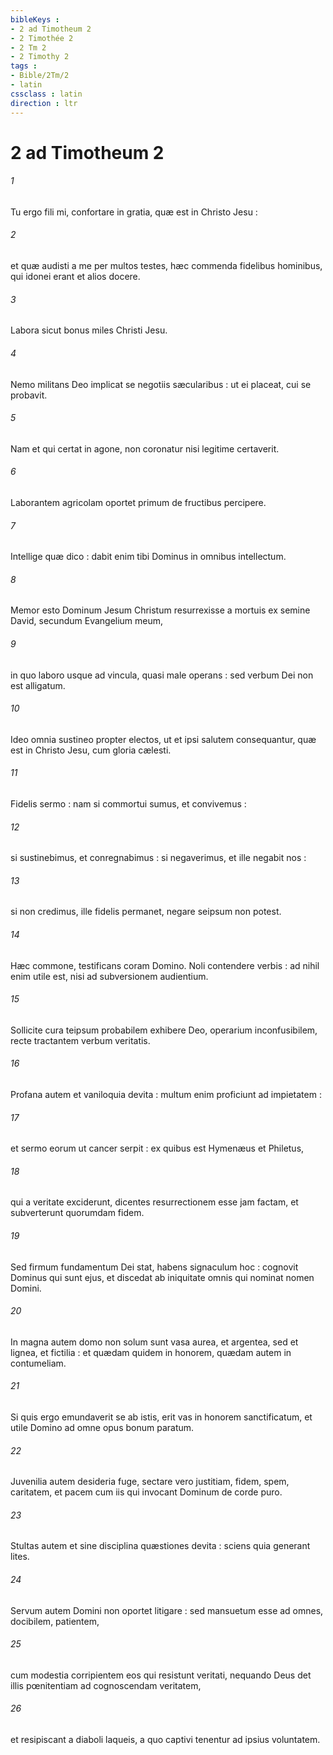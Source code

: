 ```yaml
---
bibleKeys : 
- 2 ad Timotheum 2
- 2 Timothée 2
- 2 Tm 2
- 2 Timothy 2
tags : 
- Bible/2Tm/2
- latin
cssclass : latin
direction : ltr
---
```


# 2 ad Timotheum 2

###### 1
Tu ergo fili mi, confortare in gratia, quæ est in Christo Jesu :
###### 2
et quæ audisti a me per multos testes, hæc commenda fidelibus hominibus, qui idonei erant et alios docere.
###### 3
Labora sicut bonus miles Christi Jesu.
###### 4
Nemo militans Deo implicat se negotiis sæcularibus : ut ei placeat, cui se probavit.
###### 5
Nam et qui certat in agone, non coronatur nisi legitime certaverit.
###### 6
Laborantem agricolam oportet primum de fructibus percipere.
###### 7
Intellige quæ dico : dabit enim tibi Dominus in omnibus intellectum.
###### 8
Memor esto Dominum Jesum Christum resurrexisse a mortuis ex semine David, secundum Evangelium meum,
###### 9
in quo laboro usque ad vincula, quasi male operans : sed verbum Dei non est alligatum.
###### 10
Ideo omnia sustineo propter electos, ut et ipsi salutem consequantur, quæ est in Christo Jesu, cum gloria cælesti.
###### 11
Fidelis sermo : nam si commortui sumus, et convivemus :
###### 12
si sustinebimus, et conregnabimus : si negaverimus, et ille negabit nos :
###### 13
si non credimus, ille fidelis permanet, negare seipsum non potest.
###### 14
Hæc commone, testificans coram Domino. Noli contendere verbis : ad nihil enim utile est, nisi ad subversionem audientium.
###### 15
Sollicite cura teipsum probabilem exhibere Deo, operarium inconfusibilem, recte tractantem verbum veritatis.
###### 16
Profana autem et vaniloquia devita : multum enim proficiunt ad impietatem :
###### 17
et sermo eorum ut cancer serpit : ex quibus est Hymenæus et Philetus,
###### 18
qui a veritate exciderunt, dicentes resurrectionem esse jam factam, et subverterunt quorumdam fidem.
###### 19
Sed firmum fundamentum Dei stat, habens signaculum hoc : cognovit Dominus qui sunt ejus, et discedat ab iniquitate omnis qui nominat nomen Domini.
###### 20
In magna autem domo non solum sunt vasa aurea, et argentea, sed et lignea, et fictilia : et quædam quidem in honorem, quædam autem in contumeliam.
###### 21
Si quis ergo emundaverit se ab istis, erit vas in honorem sanctificatum, et utile Domino ad omne opus bonum paratum.
###### 22
Juvenilia autem desideria fuge, sectare vero justitiam, fidem, spem, caritatem, et pacem cum iis qui invocant Dominum de corde puro.
###### 23
Stultas autem et sine disciplina quæstiones devita : sciens quia generant lites.
###### 24
Servum autem Domini non oportet litigare : sed mansuetum esse ad omnes, docibilem, patientem,
###### 25
cum modestia corripientem eos qui resistunt veritati, nequando Deus det illis pœnitentiam ad cognoscendam veritatem,
###### 26
et resipiscant a diaboli laqueis, a quo captivi tenentur ad ipsius voluntatem.

